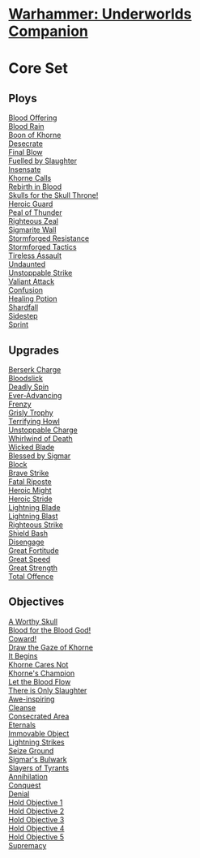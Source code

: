 # [Warhammer: Underworlds Companion](https://guidokessels.github.io/wh-underworlds)

  

# Core Set

## Ploys
[Blood Offering](https://guidokessels.github.io/wh-underworlds/cards/blood-offering)<br />[Blood Rain](https://guidokessels.github.io/wh-underworlds/cards/blood-rain)<br />[Boon of Khorne](https://guidokessels.github.io/wh-underworlds/cards/boon-of-khorne)<br />[Desecrate](https://guidokessels.github.io/wh-underworlds/cards/desecrate)<br />[Final Blow](https://guidokessels.github.io/wh-underworlds/cards/final-blow)<br />[Fuelled by Slaughter](https://guidokessels.github.io/wh-underworlds/cards/fuelled-by-slaughter)<br />[Insensate](https://guidokessels.github.io/wh-underworlds/cards/insensate)<br />[Khorne Calls](https://guidokessels.github.io/wh-underworlds/cards/khorne-calls)<br />[Rebirth in Blood](https://guidokessels.github.io/wh-underworlds/cards/rebirth-in-blood)<br />[Skulls for the Skull Throne!](https://guidokessels.github.io/wh-underworlds/cards/skulls-for-the-skull-throne)<br />[Heroic Guard](https://guidokessels.github.io/wh-underworlds/cards/heroic-guard)<br />[Peal of Thunder](https://guidokessels.github.io/wh-underworlds/cards/peal-of-thunder)<br />[Righteous Zeal](https://guidokessels.github.io/wh-underworlds/cards/righteous-zeal)<br />[Sigmarite Wall](https://guidokessels.github.io/wh-underworlds/cards/sigmarite-wall)<br />[Stormforged Resistance](https://guidokessels.github.io/wh-underworlds/cards/stormforged-resistance)<br />[Stormforged Tactics](https://guidokessels.github.io/wh-underworlds/cards/stormforged-tactics)<br />[Tireless Assault](https://guidokessels.github.io/wh-underworlds/cards/tireless-assault)<br />[Undaunted](https://guidokessels.github.io/wh-underworlds/cards/undaunted)<br />[Unstoppable Strike](https://guidokessels.github.io/wh-underworlds/cards/unstoppable-strike)<br />[Valiant Attack](https://guidokessels.github.io/wh-underworlds/cards/valiant-attack)<br />[Confusion](https://guidokessels.github.io/wh-underworlds/cards/confusion)<br />[Healing Potion](https://guidokessels.github.io/wh-underworlds/cards/healing-potion)<br />[Shardfall](https://guidokessels.github.io/wh-underworlds/cards/shardfall)<br />[Sidestep](https://guidokessels.github.io/wh-underworlds/cards/sidestep)<br />[Sprint](https://guidokessels.github.io/wh-underworlds/cards/sprint)

## Upgrades
[Berserk Charge](https://guidokessels.github.io/wh-underworlds/cards/berserk-charge)<br />[Bloodslick](https://guidokessels.github.io/wh-underworlds/cards/bloodslick)<br />[Deadly Spin](https://guidokessels.github.io/wh-underworlds/cards/deadly-spin)<br />[Ever-Advancing](https://guidokessels.github.io/wh-underworlds/cards/ever-advancing)<br />[Frenzy](https://guidokessels.github.io/wh-underworlds/cards/frenzy)<br />[Grisly Trophy](https://guidokessels.github.io/wh-underworlds/cards/grisly-trophy)<br />[Terrifying Howl](https://guidokessels.github.io/wh-underworlds/cards/terrifying-howl)<br />[Unstoppable Charge](https://guidokessels.github.io/wh-underworlds/cards/unstoppable-charge)<br />[Whirlwind of Death](https://guidokessels.github.io/wh-underworlds/cards/whirlwind-of-death)<br />[Wicked Blade](https://guidokessels.github.io/wh-underworlds/cards/wicked-blade)<br />[Blessed by Sigmar](https://guidokessels.github.io/wh-underworlds/cards/blessed-by-sigmar)<br />[Block](https://guidokessels.github.io/wh-underworlds/cards/block)<br />[Brave Strike](https://guidokessels.github.io/wh-underworlds/cards/brave-strike)<br />[Fatal Riposte](https://guidokessels.github.io/wh-underworlds/cards/fatal-riposte)<br />[Heroic Might](https://guidokessels.github.io/wh-underworlds/cards/heroic-might)<br />[Heroic Stride](https://guidokessels.github.io/wh-underworlds/cards/heroic-stride)<br />[Lightning Blade](https://guidokessels.github.io/wh-underworlds/cards/lightning-blade)<br />[Lightning Blast](https://guidokessels.github.io/wh-underworlds/cards/lightning-blast)<br />[Righteous Strike](https://guidokessels.github.io/wh-underworlds/cards/righteous-strike)<br />[Shield Bash](https://guidokessels.github.io/wh-underworlds/cards/shield-bash)<br />[Disengage](https://guidokessels.github.io/wh-underworlds/cards/disengage)<br />[Great Fortitude](https://guidokessels.github.io/wh-underworlds/cards/great-fortitude)<br />[Great Speed](https://guidokessels.github.io/wh-underworlds/cards/great-speed)<br />[Great Strength](https://guidokessels.github.io/wh-underworlds/cards/great-strength)<br />[Total Offence](https://guidokessels.github.io/wh-underworlds/cards/total-offence)

## Objectives
[A Worthy Skull](https://guidokessels.github.io/wh-underworlds/cards/a-worthy-skull)<br />[Blood for the Blood God!](https://guidokessels.github.io/wh-underworlds/cards/blood-for-the-blood-god)<br />[Coward!](https://guidokessels.github.io/wh-underworlds/cards/coward)<br />[Draw the Gaze of Khorne](https://guidokessels.github.io/wh-underworlds/cards/draw-the-gaze-of-khorne)<br />[It Begins](https://guidokessels.github.io/wh-underworlds/cards/it-begins)<br />[Khorne Cares Not](https://guidokessels.github.io/wh-underworlds/cards/khorne-cares-not)<br />[Khorne's Champion](https://guidokessels.github.io/wh-underworlds/cards/khornes-champion)<br />[Let the Blood Flow](https://guidokessels.github.io/wh-underworlds/cards/let-the-blood-flow)<br />[There is Only Slaughter](https://guidokessels.github.io/wh-underworlds/cards/there-is-only-slaughter)<br />[Awe-inspiring](https://guidokessels.github.io/wh-underworlds/cards/awe-inspiring)<br />[Cleanse](https://guidokessels.github.io/wh-underworlds/cards/cleanse)<br />[Consecrated Area](https://guidokessels.github.io/wh-underworlds/cards/consecrated-area)<br />[Eternals](https://guidokessels.github.io/wh-underworlds/cards/eternals)<br />[Immovable Object](https://guidokessels.github.io/wh-underworlds/cards/immovable-object)<br />[Lightning Strikes](https://guidokessels.github.io/wh-underworlds/cards/lightning-strikes)<br />[Seize Ground](https://guidokessels.github.io/wh-underworlds/cards/seize-ground)<br />[Sigmar's Bulwark](https://guidokessels.github.io/wh-underworlds/cards/sigmars-bulwark)<br />[Slayers of Tyrants](https://guidokessels.github.io/wh-underworlds/cards/slayers-of-tyrants)<br />[Annihilation](https://guidokessels.github.io/wh-underworlds/cards/annihilation)<br />[Conquest](https://guidokessels.github.io/wh-underworlds/cards/conquest)<br />[Denial](https://guidokessels.github.io/wh-underworlds/cards/denial)<br />[Hold Objective 1](https://guidokessels.github.io/wh-underworlds/cards/hold-objective-1)<br />[Hold Objective 2](https://guidokessels.github.io/wh-underworlds/cards/hold-objective-2)<br />[Hold Objective 3](https://guidokessels.github.io/wh-underworlds/cards/hold-objective-3)<br />[Hold Objective 4](https://guidokessels.github.io/wh-underworlds/cards/hold-objective-4)<br />[Hold Objective 5](https://guidokessels.github.io/wh-underworlds/cards/hold-objective-5)<br />[Supremacy](https://guidokessels.github.io/wh-underworlds/cards/supremacy)
